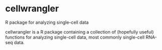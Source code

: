 # cellwrangler
R package for analyzing single-cell data

cellwrangler is a R package containing a collection of (hopefully useful) functions for analyzing single-cell data,
most commonly single-cell RNA-seq data.

